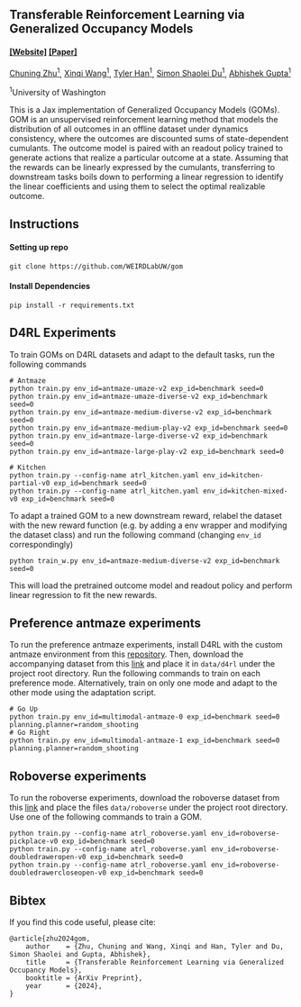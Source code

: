 ## Transferable Reinforcement Learning via Generalized Occupancy Models

####  [[Website]](https://weirdlabuw.github.io/gom/) [[Paper]](https://arxiv.org/abs/2403.06328) 

[Chuning Zhu<sup>1</sup>](https://homes.cs.washington.edu/~zchuning/), [Xinqi Wang<sup>1</sup>](https://elliotxinqiwang.github.io/), [Tyler Han<sup>1</sup>](https://thanandnow.github.io/), [Simon Shaolei Du<sup>1</sup>](https://simonshaoleidu.com/), [Abhishek Gupta<sup>1</sup>](https://homes.cs.washington.edu/~abhgupta/)<br/>

<sup>1</sup>University of Washington

This is a Jax implementation of Generalized Occupancy Models (GOMs). GOM is an unsupervised reinforcement learning method that models the distribution of all outcomes in an offline dataset under dynamics consistency, where the outcomes are discounted sums of state-dependent cumulants. The outcome model is paired with an readout policy trained to generate actions that realize a particular outcome at a state. Assuming that the rewards can be linearly expressed by the cumulants, transferring to downstream tasks boils down to performing a linear regression to identify the linear coefficients and using them to select the optimal realizable outcome.

## Instructions

#### Setting up repo
```
git clone https://github.com/WEIRDLabUW/gom
```

#### Install Dependencies
```
pip install -r requirements.txt
```


## D4RL Experiments
To train GOMs on D4RL datasets and adapt to the default tasks, run the following commands
```
# Antmaze
python train.py env_id=antmaze-umaze-v2 exp_id=benchmark seed=0
python train.py env_id=antmaze-umaze-diverse-v2 exp_id=benchmark seed=0
python train.py env_id=antmaze-medium-diverse-v2 exp_id=benchmark seed=0
python train.py env_id=antmaze-medium-play-v2 exp_id=benchmark seed=0
python train.py env_id=antmaze-large-diverse-v2 exp_id=benchmark seed=0
python train.py env_id=antmaze-large-play-v2 exp_id=benchmark seed=0

# Kitchen
python train.py --config-name atrl_kitchen.yaml env_id=kitchen-partial-v0 exp_id=benchmark seed=0
python train.py --config-name atrl_kitchen.yaml env_id=kitchen-mixed-v0 exp_id=benchmark seed=0
```

To adapt a trained GOM to a new downstream reward, relabel the dataset with the new reward function (e.g. by adding a env wrapper and modifying the dataset class) and run the following command (changing `env_id` correspondingly)
```
python train_w.py env_id=antmaze-medium-diverse-v2 exp_id=benchmark seed=0
```
This will load the pretrained outcome model and readout policy and perform linear regression to fit the new rewards.

## Preference antmaze experiments
To run the preference antmaze experiments, install D4RL with the custom antmaze environment from this [repository](https://github.com/zchuning/D4RL). Then, download
the accompanying dataset from this [link](https://drive.google.com/file/d/1msNLNNx35wr8fwPNXev0GnTzqoOGjYBx/view?usp=sharing) and place it in `data/d4rl` under the project root directory. Run the following commands to train on each preference mode. Alternatively, train on only one mode and adapt to the other mode using the adaptation script.

```
# Go Up
python train.py env_id=multimodal-antmaze-0 exp_id=benchmark seed=0 planning.planner=random_shooting
# Go Right
python train.py env_id=multimodal-antmaze-1 exp_id=benchmark seed=0 planning.planner=random_shooting
```


## Roboverse experiments
To run the roboverse experiments, download the roboverse dataset from this [link](https://drive.google.com/drive/folders/1jxBQE1adsFT1sWsfatbhiZG6Zkf3EW0Q) and place the files `data/roboverse` under the project root directory. Use one of the following commands to train a GOM.
```
python train.py --config-name atrl_roboverse.yaml env_id=roboverse-pickplace-v0 exp_id=benchmark seed=0
python train.py --config-name atrl_roboverse.yaml env_id=roboverse-doubledraweropen-v0 exp_id=benchmark seed=0
python train.py --config-name atrl_roboverse.yaml env_id=roboverse-doubledrawercloseopen-v0 exp_id=benchmark seed=0
```

## Bibtex
If you find this code useful, please cite:

```
@article{zhu2024gom,
    author    = {Zhu, Chuning and Wang, Xinqi and Han, Tyler and Du, Simon Shaolei and Gupta, Abhishek},
    title     = {Transferable Reinforcement Learning via Generalized Occupancy Models},
    booktitle = {ArXiv Preprint},
    year      = {2024},
}
```
